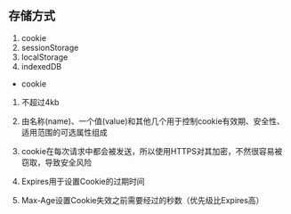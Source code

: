 ## 存储方式

1. cookie
2. sessionStorage
3. localStorage
4. indexedDB

- cookie
1. 不超过4kb
2. 由名称(name)、一个值(value)和其他几个用于控制cookie有效期、安全性、适用范围的可选属性组成
3. cookie在每次请求中都会被发送，所以使用HTTPS对其加密，不然很容易被窃取，导致安全风险

1. Expires用于设置Cookie的过期时间
2. Max-Age设置Cookie失效之前需要经过的秒数（优先级比Expires高）